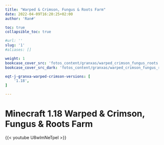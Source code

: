```yaml
---
title: "Warped & Crimson, Fungus & Roots Farm"
date: 2022-04-09T16:20:25+02:00
author: 'Ran#'

toc: true
collapsible_toc: true

#url: ''
slug: '1'
#aliases: []

weight: 1
bookcase_cover_src: 'fotos_content/granxas/warped_crimson_fungus_roots.jpg'
bookcase_cover_src_dark: 'fotos_content/granxas/warped_crimson_fungus_roots.jpg'

eqt-j-granxa-warped-crimson-versions: [
    '1.18',
]

---
```



# Minecraft 1.18 Warped & Crimson, Fungus & Roots Farm

{{< youtube U8wlmNeTpeI >}}
